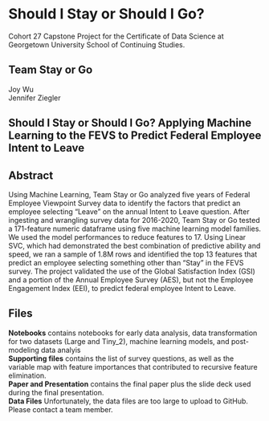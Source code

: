 # Should I Stay or Should I Go?
Cohort 27 Capstone Project for the Certificate of Data Science at Georgetown University School of Continuing Studies.

## Team Stay or Go
Joy Wu</br>
Jennifer Ziegler

## Should I Stay or Should I Go? Applying Machine Learning to the FEVS to Predict Federal Employee Intent to Leave

## Abstract
Using Machine Learning, Team Stay or Go analyzed five years of Federal Employee Viewpoint
Survey data to identify the factors that predict an employee selecting “Leave” on the annual
Intent to Leave question. After ingesting and wrangling survey data for 2016-2020, Team Stay or
Go tested a 171-feature numeric dataframe using five machine learning model families. We used
the model performances to reduce features to 17. Using Linear SVC, which had demonstrated the
best combination of predictive ability and speed, we ran a sample of 1.8M rows and identified
the top 13 features that predict an employee selecting something other than “Stay” in the FEVS
survey. The project validated the use of the Global Satisfaction Index (GSI) and a portion of the
Annual Employee Survey (AES), but not the Employee Engagement Index (EEI), to predict
federal employee Intent to Leave.

## Files
**Notebooks** contains notebooks for early data analysis, data transformation for two datasets (Large and Tiny_2), machine learning models, and post-modeling data analyis</br>
**Supporting files** contains the list of survey questions, as well as the variable map with feature importances that contributed to recursive feature elimination.</br>
**Paper and Presentation** contains the final paper plus the slide deck used during the final presentation.</br>
**Data Files** Unfortunately, the data files are too large to upload to GitHub. Please contact a team member.</br>
